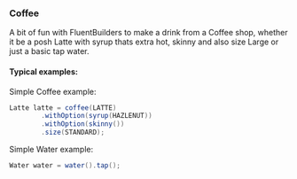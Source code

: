 ### Coffee

A bit of fun with FluentBuilders to make a drink from a Coffee shop, whether it be a posh Latte with 
syrup thats extra hot, skinny and also size Large or just a basic tap water. 

#### Typical examples:

Simple Coffee example:
```java
Latte latte = coffee(LATTE)
        .withOption(syrup(HAZLENUT))
        .withOption(skinny())
        .size(STANDARD);
```
Simple Water example:
```java
Water water = water().tap();
```
